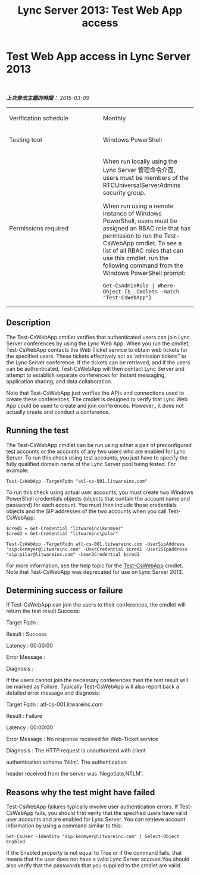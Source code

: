 ﻿---
title: 'Lync Server 2013: Test Web App access'
TOCTitle: Test Web App access
ms:assetid: 17d67ea3-f74d-4952-ac2b-92c0dacc8014
ms:mtpsurl: https://technet.microsoft.com/zh-tw/library/Dn767944(v=OCS.15)
ms:contentKeyID: 62486248
ms.date: 08/10/2015
mtps_version: v=OCS.15
ms.translationtype: HT
---

# Test Web App access in Lync Server 2013

 

_**上次修改主題的時間：** 2015-03-09_


<table>
<colgroup>
<col style="width: 50%" />
<col style="width: 50%" />
</colgroup>
<tbody>
<tr class="odd">
<td><p>Verification schedule</p></td>
<td><p>Monthly</p></td>
</tr>
<tr class="even">
<td><p>Testing tool</p></td>
<td><p>Windows PowerShell</p></td>
</tr>
<tr class="odd">
<td><p>Permissions required</p></td>
<td><p>When run locally using the Lync Server 管理命令介面, users must be members of the RTCUniversalServerAdmins security group.</p>
<p>When run using a remote instance of Windows PowerShell, users must be assigned an RBAC role that has permission to run the Test-CsWebApp cmdlet. To see a list of all RBAC roles that can use this cmdlet, run the following command from the Windows PowerShell prompt:</p>
<pre><code>Get-CsAdminRole | Where-Object {$_.Cmdlets -match &quot;Test-CsWebApp&quot;}</code></pre></td>
</tr>
</tbody>
</table>


## Description

The Test-CsWebApp cmdlet verifies that authenticated users can join Lync Server conferences by using the Lync Web App. When you run the cmdlet, Test-CsWebApp contacts the Web Ticket service to obtain web tickets for the specified users. These tickets effectively act as ‘admission tickets” to the Lync Server conference. If the tickets can be retrieved, and if the users can be authenticated, Test-CsWebApp will then contact Lync Server and attempt to establish separate conferences for instant messaging, application sharing, and data collaboration.

Note that Test-CsWebApp just verifies the APIs and connections used to create these conferences. The cmdlet is designed to verify that Lync Web App could be used to create and join conferences. However,, it does not actually create and conduct a conference.

## Running the test

The Test-CsWebApp cmdlet can be run using either a pair of preconfigured test accounts or the accounts of any two users who are enabled for Lync Server. To run this check using test accounts, you just have to specify the fully qualified domain name of the Lync Server pool being tested. For example:

    Test-CsWebApp -TargetFqdn "atl-cs-001.litwareinc.com"

To run this check using actual user accounts, you must create two Windows PowerShell credentials objects (objects that contain the account name and password) for each account. You must then include those credentials objects and the SIP addresses of the two accounts when you call Test-CsWebApp:

    $cred1 = Get-Credential "litwareinc\kenmyer"
    $cred2 = Get-Credential "litwareinc\pilar"
    
    Test-CsWebApp -TargetFqdn atl-cs-001.litwareinc.com -UserSipAddress "sip:kenmyer@litwareinc.com" -UserCredential $cred1 -User2SipAddress "sip:pilar@litwareinc.com" -User2Credential $cred2

For more information, see the help topic for the [Test-CsWebApp](test-cswebapp.md) cmdlet. Note that Test-CsWebApp was deprecated for use on Lync Server 2013.

## Determining success or failure

If Test-CsWebApp can join the users to their conferences, the cmdlet will return the test result Success:

Target Fqdn :

Result : Success

Latency : 00:00:00

Error Message :

Diagnosis :

If the users cannot join the necessary conferences then the test result will be marked as Failure. Typically Test-CsWebApp will also report back a detailed error message and diagnosis:

Target Fqdn : atl-cs-001.litwareinc.com

Result : Failure

Latency : 00:00:00

Error Message : No response received for Web-Ticket service

Diagnosis : The HTTP request is unauthorized with client

authentication scheme 'Ntlm'. The authentication

header received from the server was 'Negotiate,NTLM'.

## Reasons why the test might have failed

Test-CsWebApp failures typically involve user authentication errors. If Test-CsWebApp fails, you should first verify that the specified users have valid user accounts and are enabled for Lync Server. You can retrieve account information by using a command similar to this:

    Get-CsUser -Identity "sip:kenmyer@litwareinc.com" | Select-Object Enabled

If the Enabled property is not equal to True or if the command fails, that means that the user does not have a valid Lync Server account.You should also verify that the passwords that you supplied to the cmdlet are valid.

